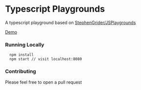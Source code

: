 # Typescript Playgrounds

A typescript playground based on [StephenGrider/JSPlaygrounds](https://github.com/StephenGrider/JSPlaygrounds)

[Demo](https://dilsonnn.github.io/TSPlaygrounds)

### Running Locally

```
  npm install
  npm start // visit localhost:8080
```

### Contributing

Please feel free to open a pull request



